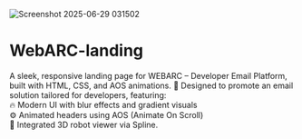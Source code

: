 ![Screenshot 2025-06-29 031502](https://github.com/user-attachments/assets/92285a2e-11a9-4be6-a2ed-cfdf16fb5587)


# WebARC-landing
A sleek, responsive landing page for WEBARC – Developer Email Platform, built with HTML, CSS, and AOS animations. 
🎯 Designed to promote an email solution tailored for developers, featuring:  
🔥 Modern UI with blur effects and gradient visuals  
⚙️ Animated headers using AOS (Animate On Scroll)  
🤖 Integrated 3D robot viewer via Spline.
